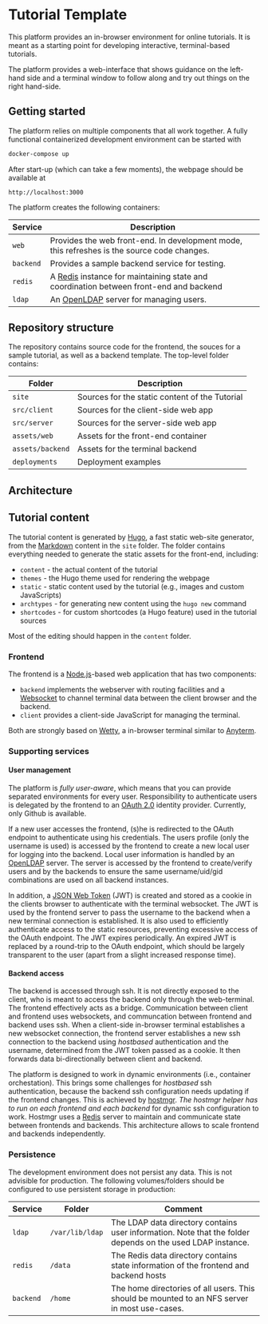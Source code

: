 # Tutorial Template

This platform provides an in-browser environment for online tutorials. It is meant as a
starting point for developing interactive, terminal-based tutorials.

The platform provides a web-interface that shows guidance on the left-hand side and a terminal
window to follow along and try out things on the right hand-side.

## Getting started

The platform relies on multiple components that all work together. A fully functional containerized development
environment can be started with

```bash
docker-compose up
```

After start-up (which can take a few moments), the webpage should be available at

```url
http://localhost:3000
```

The platform creates the following containers:

| Service   | Description                                                                                               |
| --------- | --------------------------------------------------------------------------------------------------------- |
| `web`     | Provides the web front-end. In development mode, this refreshes is the source code changes.               |
| `backend` | Provides a sample backend service for testing.                                                            |
| `redis`   | A [Redis](https://redis.io) instance for maintaining state and coordination between front-end and backend |
| `ldap`    | An [OpenLDAP](https://www.openldap.org/) server for managing users.                                       |

## Repository structure

The repository contains source code for the frontend, the souces for a sample tutorial, as well as a backend template. The top-level folder contains:

| Folder           | Description                                    |
| ---------------- | ---------------------------------------------- |
| `site`           | Sources for the static content of the Tutorial |
| `src/client`     | Sources for the client-side web app            |
| `src/server`     | Sources for the server-side web app            |
| `assets/web`     | Assets for the front-end container             |
| `assets/backend` | Assets for the terminal backend                |
| `deployments`    | Deployment examples                            |

## Architecture

## Tutorial content

The tutorial content is generated by [Hugo](https://gohugo.io), a fast static web-site generator, from the [Markdown](https://daringfireball.net/projects/markdown/) content in the `site` folder. The folder contains everything needed to generate the static assets for the front-end, including:

- `content` - the actual content of the tutorial
- `themes` - the Hugo theme used for rendering the webpage
- `static` - static content used by the tutorial (e.g., images and custom JavaScripts)
- `archtypes` - for generating new content using the `hugo new` command
- `shortcodes` - for custom shortcodes (a Hugo feature) used in the tutorial sources

Most of the editing should happen in the `content` folder.

### Frontend

The frontend is a [Node.js](https://nodejs.org/)-based web application that has two components:

- `backend` implements the webserver with routing facilities and a [Websocket](https://en.wikipedia.org/wiki/WebSocket) to channel terminal data between the client browser and the backend.
- `client` provides a client-side JavaScript for managing the terminal.

Both are strongly based on [Wetty](https://github.com/krishnasrinivas/wetty), a in-browser terminal similar to [Anyterm](https://anyterm.org/).

### Supporting services

#### User management

The platform is *fully user-aware*, which means that you can provide separated environments for every user. Responsibility to authenticate users is delegated by the frontend to an [OAuth 2.0](https://oauth.net/2/) identity provider. Currently, only Github is available.

If a new user accesses the frontend, (s)he is redirected to the OAuth endpoint to authenticate using his credentials. The users profile (only the username is used) is accessed by the frontend to create a new local user for logging into the backend. Local user information is handled by an [OpenLDAP](https://www.openldap.org/) server. The server is accessed by the frontend to create/verify users and by the backends to ensure the same username/uid/gid combinations are used on all backend instances.

In addition, a [JSON Web Token](https://jwt.io/) (JWT) is created and stored as a cookie in the clients browser to authenticate with the terminal websocket. The JWT is used by the frontend server to pass the username to the backend when a new terminal connection is established. It is also used to efficiently authenticate access to the static resources, preventing excessive access of the OAuth endpoint. The JWT expires periodically. An expired JWT is replaced by a round-trip to the OAuth endpoint, which should be largely transparent to the user (apart from a slight increased response time).

#### Backend access

The backend is accessed through ssh. It is not directly exposed to the client, who is meant to access the backend only through the web-terminal. The frontend effectively acts as a bridge. Communication between client and frontend uses websockets, and communcation between frontend and backend uses ssh. When a client-side in-browser terminal establishes a new websocket connection, the frontend server establishes a new ssh connection to the backend using *hostbased* authentication and the username, determined from the JWT token passed as a cookie. It then forwards data bi-directionally between client and backend.

The platform is designed to work in dynamic environments (i.e., container orchestation). This brings some challenges for *hostbased* ssh authentication, because the backend ssh configuration needs updating if the frontend changes. This is achieved by [hostmgr](https://github.com/kramergroup/hostmgr). *The hostmgr helper has to run on each frontend and each backend* for dynamic ssh configuration to work. Hostmgr uses a [Redis](https://redis.io/) server to maintain and communicate state between frontends and backends. This architecture allows to scale frontend and backends independently.

### Persistence

The development environment does not persist any data. This is not advisible for production. The following volumes/folders should be configured to use persistent storage in production:

| Service   | Folder          | Comment                                                                                                    |
| --------- | --------------- | ---------------------------------------------------------------------------------------------------------- |
| `ldap`    | `/var/lib/ldap` | The LDAP data directory contains user information. Note that the folder depends on the used LDAP instance. |
| `redis`   | `/data`         | The Redis data directory contains state information of the frontend and backend hosts                      |
| `backend` | `/home`         | The home directories of all users. This should be mounted to an NFS server in most use-cases.              |
